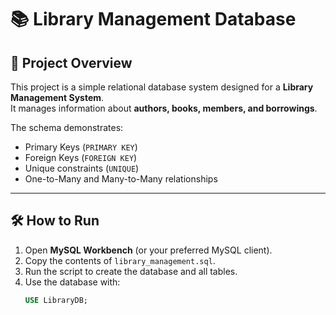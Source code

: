 # 📚 Library Management Database

## 📌 Project Overview
This project is a simple relational database system designed for a **Library Management System**.  
It manages information about **authors, books, members, and borrowings**.  

The schema demonstrates:
- Primary Keys (`PRIMARY KEY`)
- Foreign Keys (`FOREIGN KEY`)
- Unique constraints (`UNIQUE`)
- One-to-Many and Many-to-Many relationships  

---

## 🛠️ How to Run
1. Open **MySQL Workbench** (or your preferred MySQL client).  
2. Copy the contents of `library_management.sql`.  
3. Run the script to create the database and all tables.  
4. Use the database with:
   ```sql
   USE LibraryDB;

